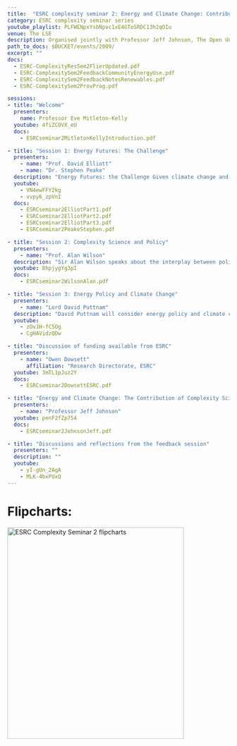 ```yaml
---
title:  "ESRC complexity seminar 2: Energy and Climate Change: Contribution of Complexity Science"
category: ESRC complexity seminar series
youtube_playlist: PLFWENpxYsbNpvc1xE4GToSRDC13h2qOIu
venue: The LSE
description: Organised jointly with Professor Jeff Johnson, The Open University.
path_to_docs: $BUCKET/events/2009/
excerpt: ""
docs:
  - ESRC-ComplexityResSem2FlierUpdated.pdf
  - ESRC-ComplexitySem2FeedbackCommunityEnergyUse.pdf
  - ESRC-ComplexitySem2FeedbackNotesRenewables.pdf
  - ESRC-ComplexitySem2ProvProg.pdf

sessions:
- title: "Welcome"
  presenters:
    name: Professor Eve Mitleton-Kelly
  youtube: 4fiZCOVX_eU
  docs:
    - ESRCseminar2MitletonKellyIntroduction.pdf

- title: "Session 1: Energy Futures: The Challenge"
  presenters: 
    - name: "Prof. David Elliott"
    - name: "Dr. Stephen Peake"
  description: "​Energy Futures: the Challenge Given climate change and concerns over energy security, key technological and strategic issues face us for a sustainable energy future. Dave Elliott looks at sustainable energy technologies, essentially the technological mitigation options, ranging from local domestic scale micro- gener-ation to macro continent-wide supergrids. Key issues are: What scales should we focus on - local, national, global? Which type of generation technologies should we emphasise? Electricity generation? Heat generation? How can we accelerate deployment of the mix of chosen technologies? Stephen Peake then asks will it be enough, or will we also need massive social and economic adaptation - including behavioural changes and more radical global political agreements or accommodations. The key issues are how long have we got, and can we adjust in time? David Elliott is Professor of Technology Policy specialising in sustainable energy technologies and renewable energy based systems. He is editor of Renew journal. Dr Stephen Peake is Senior Lecturer in Environmental Policy specialising in the social, cultural and technological dynamics of sustainable development, energy security and climate change diplomacy."
  youtube: 
    - VN4ewFFY2kg
    - vvpy6_zpVnI
  docs:
    - ESRCseminar2ElliotPart1.pdf
    - ESRCseminar2ElliotPart2.pdf
    - ESRCseminar2ElliotPart3.pdf
    - ESRCseminar2PeakeStephen.pdf

- title: "Session 2: Complexity Science and Policy"
  presenters: 
    - name: "Prof. Alan Wilson"
  description: "Sir Alan Wilson speaks about the interplay between policy and science in the search for practical solutions to the problem of finding and implementing sustainable energy sources in the context of climate change. Well known for his pioneering work on spatial interaction methods and dynamical systems theory in transportation and urban modelling, his interests concern the many aspects of mathematical modelling and planning in relation to all facets of cities and regions. He is been particularly concerned with comprehensive urban models in a dynamic framework, links between urban and ecological systems, and developments connecting network theory with spatial interaction modelling. Sir Alan Wilson became Professor of Urban and Regional Geography at Leeds University in 1970, and Vice Chancellor from 1991. He was elected a Fellow of the British Academy in 1994, and a Fellow of the Royal Society in 2006. He became first Director General for Higher Education by the UK Government in 2004, where he was a key adviser to various secretaries of state and played a critical role in the government’s drive to widen participation in higher education."
  youtube: 8hpjygYg3pI
  docs:
    - ESRCseminar2WilsonAlan.pdf

- title: "Session 3: Energy Policy and Climate Change"
  presenters: 
    - name: "Lord David Puttnam"
  description: "David Puttnam will consider energy policy and climate change, drawing on his experience of working in education, the media and Parliament. Lord Puttnam spent thirty years as an independent film producer making many award winning films. Since 1998 he focuses on his work in education and the environment. This includes being Chancellor of the Open University, Deputy Chairman of Channel Four, Chairman of Futurelab, Chairman of Profero and Chairman of the Joint Parliamentary Climate Change Bill Scrutiny Committee. He is a trustee of the think tank the Institute for Public Policy Research and has been Chair of Trustees of the Forum for the Future."
  youtube:
    - zDvJH-fC5Og
    - CgHAVidzQDw

- title: "Discussion of funding available from ESRC"
  presenters: 
    - name: "Owen Dowsett"
      affiliation: "Research Directorate, ESRC"
  youtube: 3mTL1pJuz2Y
  docs:
    - ESRCseminar2DowsettESRC.pdf

- title: "Energy and Climate Change: The Contribution of Complexity Science"
  presenters: 
    - name: "Professor Jeff Johnson"
  youtube: penF2fZp754
  docs:
    - ESRCseminar2JohnsonJeff.pdf

- title: "Discussions and reflections from the feedback session​"
  presenters: ""
  description: ""
  youtube:
    - yI-gUn_2AgA
    - MLK-4bxPUxQ
---
```


# Flipcharts:

<a data-flickr-embed="true"  href="https://www.flickr.com/photos/37816297@N06/albums/72157680645907523" title="ESRC Complexity Seminar 2 flipcharts"><img src="https://c1.staticflickr.com/5/4168/34612936105_f44f947522.jpg" width="400" height="480" alt="ESRC Complexity Seminar 2 flipcharts"></a><script async src="//embedr.flickr.com/assets/client-code.js" charset="utf-8"></script>

